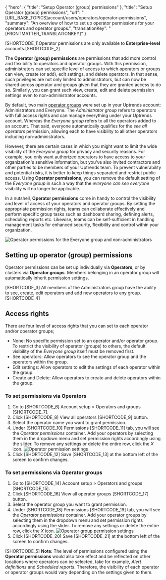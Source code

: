 {
  "hero": {
    "title": "Setup Operator (group) permissions"
  },
  "title": "Setup Operator (group) permissions",
  "url": "[URL_BASE_TOPICS]account/users/operators/operator-permissions",
  "summary": "An overview of how to set up operator permissions for your operators and operator groups.",
  "translationKey": "[FRONTMATTER_TRANSLATIONKEY]"
}

[SHORTCODE_1]Operator permissions are only available to **Enterprise-level** accounts.[SHORTCODE_2]

The **Operator (group) permissions** are permissions that add more control and flexibility to operators and operator groups. With this permission, administrators can set specific level of access to which operators or groups can view, create (or add), edit settings, and delete operators. In that sense, such privileges are not only limited to administrators, but can now be shared across operator and groups given that they are granted access to do so. Similarly, you can grant such view, create, edit and delete permission settings even to non-administrator accounts.

By default, two main [operator groups]([LINK_URL_1]) were set up in your Uptrends account: Administrators and Everyone. The *Administrator group* refers to operators with full access rights and can manage everything under your Uptrends account. Whereas the *Everyone group* refers to all the operators added to an account. That said, everyone automatically qualifies for the *see all operators* permission, allowing each to have visibility to all other operators including non-administrators.

However, there are certain cases in which you might want to limit the wide visibility of the *Everyone group* for privacy and security reasons. For example, you only want authorized operators to have access to your organization's sensitive information, but you've also invited contractors and other parties to be members of your Uptrends team. To prevent vulnerability and potential risks, it is better to keep things separated and restrict public access. Using **Operator permissions**, you can remove the default setting of the *Everyone group* in such a way that the *everyone can see everyone* visibility will no longer be applicable.

In a nutshell, **Operator permissions** come in handy to control the visibility and level of access of your operators and operator groups. By setting the appropriate permission rights, teams can collaborate effectively and perform specific group tasks such as dashboard sharing, defining alerts, scheduling reports etc. Likewise, teams can be self-sufficient in handling management tasks for enhanced security, flexibility and control within your organization.

![Operator permissions for the Everyone group and non-administrators]([LINK_URL_2])

## Setting up operator (group) permissions
Operator permissions can be set up individually via **Operators**, or by clusters via **Operator groups**. Members belonging in an operator group will automatically inherit permission settings.

[SHORTCODE_3] All members of the Administrators group have the ability to see, create, edit operators and add new operators to any group. [SHORTCODE_4]

## Access rights
There are four level of access rights that you can set to each operator and/or operator groups;
- None: No specific permission set to an operator and/or operator group. To restrict the visibility of operator (groups) to others, the default visibility of the *Everyone group* itself must be removed first.
- See operators: Allow operators to see the operator group and the operators within the group.
- Edit settings: Allow operators to edit the settings of each operator within the group.
- Create and Delete: Allow operators to create and delete operators within the group.

### To set permissions via Operators

1. Go to [SHORTCODE_6] Account setup > Operators and groups [SHORTCODE_7].
2. Click [SHORTCODE_8] View all operators [SHORTCODE_9] button.
3. Select the operator name you want to grant permission.
4. Under [SHORTCODE_10] Permissions [SHORTCODE_11] tab, you will see the *Operator permissions* container. Add your operators by selecting them in the dropdown menu and set permission rights accordingly using the slider. To remove any settings or delete the entire row, click the *X* icon.
![Operator permission settings]([LINK_URL_3])
5. Click [SHORTCODE_12] Save [SHORTCODE_13] at the bottom left of the screen to confirm changes.

### To set permissions via Operator groups

1. Go to [SHORTCODE_14] Account setup > Operators and groups [SHORTCODE_15].
2. Click [SHORTCODE_16] View all operator groups [SHORTCODE_17] button.
3. Select the operator group you want to grant permission. 
4. Under [SHORTCODE_18] Permissions [SHORTCODE_19] tab, you will see the *Operator permissions* container. Add your operator groups by selecting them in the dropdown menu and set permission rights accordingly using the slider. To remove any settings or delete the entire row, click the *X* icon.
![Operator group permission settings]([LINK_URL_4])
5. Click [SHORTCODE_20] Save [SHORTCODE_21] at the bottom left of the screen to confirm changes.

[SHORTCODE_5] **Note:** The level of permissions configured using the **Operator permissions** would also take effect and be reflected on other locations where operators can be selected, take for example, *Alert definitions* and *Scheduled reports*. Therefore, the visibility of each operator or operator groups would vary depending on the settings given to them.
